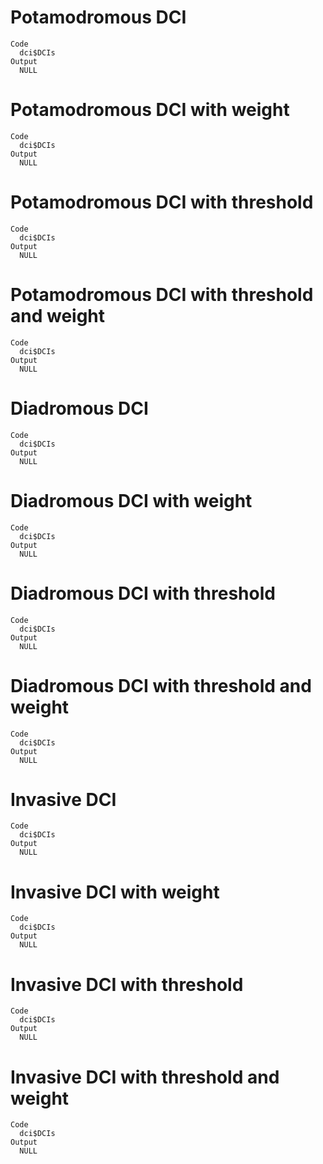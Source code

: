 # Potamodromous DCI

    Code
      dci$DCIs
    Output
      NULL

# Potamodromous DCI with weight

    Code
      dci$DCIs
    Output
      NULL

# Potamodromous DCI with threshold

    Code
      dci$DCIs
    Output
      NULL

# Potamodromous DCI with threshold and weight

    Code
      dci$DCIs
    Output
      NULL

# Diadromous DCI

    Code
      dci$DCIs
    Output
      NULL

# Diadromous DCI with weight

    Code
      dci$DCIs
    Output
      NULL

# Diadromous DCI with threshold

    Code
      dci$DCIs
    Output
      NULL

# Diadromous DCI with threshold and weight

    Code
      dci$DCIs
    Output
      NULL

# Invasive DCI

    Code
      dci$DCIs
    Output
      NULL

# Invasive DCI with weight

    Code
      dci$DCIs
    Output
      NULL

# Invasive DCI with threshold

    Code
      dci$DCIs
    Output
      NULL

# Invasive DCI with threshold and weight

    Code
      dci$DCIs
    Output
      NULL

